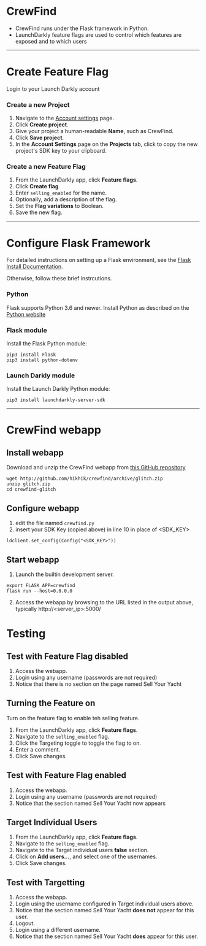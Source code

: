 # CrewFind

- CrewFind runs under the Flask framework in Python.
- LaunchDarkly feature flags are used to control which features are exposed and to which users

---
# Create Feature Flag
Login to your Launch Darkly account

### Create a new Project
1. Navigate to the [Account settings](https://app.launchdarkly.com/settings/projects) page.
2. Click **Create project**.
3. Give your project a human-readable **Name**, such as CrewFind.
4. Click **Save project**.
5. In the **Account Settings** page on the **Projects** tab, click to copy the new project's SDK key to your clipboard.

### Create a new Feature Flag
1. From the LaunchDarkly app, click **Feature flags**.
2. Click **Create flag**
3. Enter `selling_enabled` for the name.
4. Optionally, add a description of the flag.
5. Set the **Flag variations** to Boolean.
6. Save the new flag.


---
# Configure Flask Framework
For detailed instructions on setting up a Flask environment, see the [Flask Install Documentation](https://flask.palletsprojects.com/en/2.0.x/installation/).

Otherwise, follow these brief instrcutions.

### Python
Flask supports Python 3.6 and newer. Install Python as described on the [Python website](https://www.python.org/downloads/)

### Flask module
Install the Flask Python module:

```
pip3 install Flask
pip3 install python-dotenv
```

### Launch Darkly module
Install the Launch Darkly Python module:

```
pip3 install launchdarkly-server-sdk
```


---
# CrewFind webapp
## Install webapp
Download and unzip the CrewFind webapp from [this GitHub repository](https://github.com/hikhik/crewfind/tree/glitch)
```
wget http://github.com/hikhik/crewfind/archive/glitch.zip
unzip glitch.zip
cd crewfind-glitch
```

## Configure webapp
1. edit the file named `crewfind.py`
2. insert your SDK Key (copied above) in line 10 in place of <SDK_KEY>
```
ldclient.set_config(Config("<SDK_KEY>"))
```


## Start webapp
1. Launch the builtin development server.
```
export FLASK_APP=crewfind
flask run --host=0.0.0.0
```
2. Access the webapp by browsing to the URL listed in the output above, typically http://<server_ip>:5000/


# Testing

## Test with Feature Flag disabled
1. Access the webapp.
2. Login using any username (passwords are not required)
3. Notice that there is no section on the page named Sell Your Yacht

## Turning the Feature on
Turn on the feature flag to enable teh selling feature.
1. From the LaunchDarkly app, click **Feature flags**.
2. Navigate to the `selling_enabled` flag.
3. Click the Targeting toggle to toggle the flag to on.
4. Enter a comment.
5. Click Save changes.

## Test with Feature Flag enabled
1. Access the webapp.
2. Login using any username (passwords are not required)
3. Notice that the section named Sell Your Yacht now appears

## Target Individual Users
1. From the LaunchDarkly app, click **Feature flags**.
2. Navigate to the `selling_enabled` flag.
3. Navigate to the Target individual users **false** section.
4. Click on **Add users...**, and select one of the usernames.
5. Click Save changes.

## Test with Targetting
1. Access the webapp.
2. Login using the username configured in Target individual users above.
3. Notice that the section named Sell Your Yacht **does not** appear for this user.
4. Logout.
5. Login using a different username.
6. Notice that the section named Sell Your Yacht **does** appear for this user.




